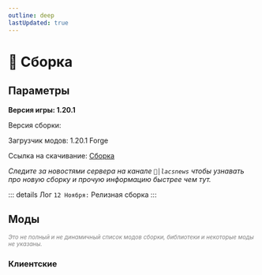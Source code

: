 ```yaml
---
outline: deep
lastUpdated: true
---
```


# 🔮 Сборка
## Параметры 

**Версия игры: 1.20.1**

Версия сборки: <Badge type="tip" text="v1.0" />

Загрузчик модов: 1.20.1 Forge

Ссылка на скачивание: [Сборка](https://drive.google.com/uc?export=download&id=1ik3YZgSejkZ0Xn84N-8m9gf3tpHJ7pu7) 

*Следите за новостями сервера на канале `📰│lacsnews` чтобы узнавать про новую сборку и прочую  информацию быстрее чем тут.*

::: details Лог
`12 Ноября:` Релизная сборка 
:::

## Моды
*<span style="color: gray;"><sup>Это не полный и не динамичный список модов сборки, библиотеки и некоторые моды не указаны. </sup></span>*
<br/>
<BoxCube :items="[
  //d
    { 
      name: 'Tetra', 
      link: 'https://www.curseforge.com/minecraft/mc-mods/tetra', 
      image: 'https://media.forgecdn.net/avatars/thumbnails/145/263/256/256/636561479419470125.png', 
      color: '#FF0000', desc: 'Curseforge', //icon: 'simple-icons:curseforge'
    },
    { 
      name: 'Tetra\'s Delight', 
      link: 'https://www.curseforge.com/minecraft/mc-mods/tetras-delight', 
      image: 'https://media.forgecdn.net/avatars/thumbnails/798/825/256/256/638160739358634114.png', 
      color: '#FF0000', desc: 'Curseforge', //icon: 'simple-icons:curseforge'
    },
    { 
      name: 'Stellarity', 
      link: 'https://modrinth.com/datapack/stellarity', 
      image: 'https://cdn.modrinth.com/data/bZgeDzN8/29e68b62071c7a73e09c3ec8da8c0016d4582b55_96.webp', 
      color: '#00FF00', desc: 'Modrinth', //icon: 'simple-icons:modrinth'
    },
    { 
      name: 'Goblin Traders', 
      link: 'https://mrcrayfish.com/mods/goblintraders/download/ec0ce31fa1f8e4d82bfcfc2a45f9f8092f9fc2df', 
      image: 'https://mrcrayfish.com/content/mods/goblintraders/icon.webp', 
      color: '#FF0000', desc: 'Crayfish', //icon: 'simple-icons:modrinth'
    },
    { 
      name: 'Alex\'s Mobs', 
      link: 'https://www.curseforge.com/minecraft/mc-mods/alexs-mobs', 
      image: 'https://media.forgecdn.net/avatars/thumbnails/543/777/256/256/637874731161865623.jpeg', 
      color: '#FF0000', desc: 'Curseforge', 
    },
    { 
      name: 'Artifacts', 
      link: 'https://www.curseforge.com/minecraft/mc-mods/artifacts', 
      image: 'https://media.forgecdn.net/avatars/thumbnails/444/622/256/256/637699815276651872.png', 
      color: '#FF0000', desc: 'Curseforge', 
    },
    { 
      name: 'Cobweb', 
      link: 'https://modrinth.com/mod/cobweb', 
      image: 'https://cdn.modrinth.com/data/dQcfqGbl/efabe366d357324b430892f41a6239e3d4fe9271_96.webp', 
      color: '#00FF00', desc: 'Modrinth', 
    },
    { 
      name: 'Call of Yucatán', 
      link: 'https://www.curseforge.com/minecraft/mc-mods/call-of-yucutan', 
      image: 'https://media.forgecdn.net/avatars/thumbnails/1002/886/256/256/638523299285638581.png', 
      color: '#FF0000', desc: 'Curseforge', 
    },
    { 
      name: 'Relics', 
      link: 'https://www.curseforge.com/minecraft/mc-mods/relics-mod', 
      image: 'https://media.forgecdn.net/avatars/thumbnails/914/338/256/256/638371376399491795_animated.gif', 
      color: '#FF0000', desc: 'Curseforge', 
    },
    { 
      name: 'Exposure', 
      link: 'https://www.curseforge.com/minecraft/mc-mods/exposure', 
      image: 'https://media.forgecdn.net/avatars/thumbnails/1029/426/256/256/638551434733696364_animated.gif', 
      color: '#FF0000', desc: 'Curseforge', 
    },
    { 
      name: 'Target Dummy', 
      link: 'https://www.curseforge.com/minecraft/mc-mods/mmmmmmmmmmmm', 
      image: 'https://media.forgecdn.net/avatars/thumbnails/727/100/256/256/638080208599452100.png', 
      color: '#FF0000', desc: 'Curseforge', 
    },
    { 
      name: 'Etched', 
      link: 'https://www.curseforge.com/minecraft/mc-mods/etched', 
      image: 'https://media.forgecdn.net/avatars/thumbnails/939/472/256/256/638419301379970746.png', 
      color: '#FF0000', desc: 'Curseforge', 
    },
    { 
      name: 'Farmer\'s Delight', 
      link: 'https://www.curseforge.com/minecraft/mc-mods/farmers-delight', 
      image: 'https://media.forgecdn.net/avatars/thumbnails/396/11/256/256/637595005615179370.png', 
      color: '#FF0000', desc: 'Curseforge', 
    },
    { 
      name: 'Nether\'s Delight', 
      link: 'https://www.curseforge.com/minecraft/mc-mods/nethers-delight', 
      image: 'https://media.forgecdn.net/avatars/thumbnails/397/613/256/256/637598857629083481.png', 
      color: '#FF0000', desc: 'Curseforge', 
    },
    { 
      name: 'Better Combat', 
      link: 'https://www.curseforge.com/minecraft/mc-mods/better-combat-by-daedelus', 
      image: 'https://media.forgecdn.net/avatars/thumbnails/566/413/256/256/637925434672465483.png', 
      color: '#FF0000', desc: 'Curseforge', 
    },
    { 
      name: 'Another Furniture', 
      link: 'https://www.curseforge.com/minecraft/mc-mods/another-furniture', 
      image: 'https://media.forgecdn.net/avatars/thumbnails/531/947/256/256/637854788299840042.png', 
      color: '#FF0000', desc: 'Curseforge', 
    },
    { 
      name: 'Remastered Stru..', 
      link: 'https://www.curseforge.com/minecraft/mc-mods/remastered-structure', 
      image: 'https://media.forgecdn.net/avatars/thumbnails/1053/629/256/256/638584247518896155.png', 
      color: '#FF0000', desc: 'Curseforge', 
    },
    { 
      name: 'Botania', 
      link: 'https://www.curseforge.com/minecraft/mc-mods/botania', 
      image: 'https://media.forgecdn.net/avatars/thumbnails/588/690/256/256/637958999552256716.png', 
      color: '#FF0000', desc: 'Curseforge', 
    },
    { 
      name: 'Improvable Skills', 
      link: 'https://modrinth.com/mod/improvable-skills', 
      image: 'https://cdn.modrinth.com/data/9fT7HUaI/1c437a0c5dbb4dc893ec6a91a7ac335e2a1772b8.png', 
      color: '#00FF00', desc: 'Modrinth', 
    },
    { 
      name: 'Ribbits', 
      link: 'https://www.curseforge.com/minecraft/mc-mods/ribbits', 
      image: 'https://media.forgecdn.net/avatars/thumbnails/1013/839/256/256/638538895773776677.png', 
      color: '#FF0000', desc: 'Curseforge', 
    },
    { 
      name: 'Origins', 
      link: 'https://www.curseforge.com/minecraft/mc-mods/origins-forge', 
      image: 'https://media.forgecdn.net/avatars/thumbnails/373/582/256/256/637546267631048138.png', 
      color: '#FF0000', desc: 'Curseforge', 
    },
    { 
      name: 'Origins: Classes', 
      link: 'https://www.curseforge.com/minecraft/mc-mods/origins-classes-forge', 
      image: 'https://media.forgecdn.net/avatars/thumbnails/531/506/256/256/637853705659037696.png', 
      color: '#FF0000', desc: 'Curseforge', 
    },
    { 
      name: 'Spellbooks', 
      link: 'https://www.curseforge.com/minecraft/mc-mods/irons-spells-n-spellbooks', 
      image: 'https://media.forgecdn.net/avatars/thumbnails/871/265/256/256/638288661913483053.png', 
      color: '#FF0000', desc: 'Curseforge', 
    },
    { 
      name: 'Mob Variants', 
      link: 'https://www.curseforge.com/minecraft/mc-mods/more-mob-variants', 
      image: 'https://media.forgecdn.net/avatars/thumbnails/629/271/256/256/638027075824799126.png', 
      color: '#FF0000', desc: 'Curseforge', 
    },
    { 
      name: 'Lootr', 
      link: 'https://www.curseforge.com/minecraft/mc-mods/lootr', 
      image: 'https://media.forgecdn.net/avatars/thumbnails/337/5/256/256/637473842688195004.png', 
      color: '#FF0000', desc: 'Curseforge', 
    },
    { 
      name: 'Cold Sweat', 
      link: 'https://www.curseforge.com/minecraft/mc-mods/cold-sweat', 
      image: 'https://media.forgecdn.net/avatars/thumbnails/1108/699/256/256/638659111909074275.png', 
      color: '#FF0000', desc: 'Curseforge', 
    },
    { 
      name: 'Celestisynth', 
      link: 'https://www.curseforge.com/minecraft/mc-mods/celestisynth', 
      image: 'https://media.forgecdn.net/avatars/thumbnails/1089/142/256/256/638632093186782305.png', 
      color: '#FF0000', desc: 'Curseforge', 
    },
    { 
      name: 'Aquamirae', 
      link: 'https://www.curseforge.com/minecraft/mc-mods/ob-aquamirae', 
      image: 'https://media.forgecdn.net/avatars/thumbnails/464/755/256/256/637744772991786976.png', 
      color: '#FF0000', desc: 'Curseforge', 
    },
    ]"
/>

### Клиентские
<br/>

<BoxCube :items="[
    { 
      name: 'JEI', 
      link: 'https://www.curseforge.com/minecraft/mc-mods/jei', 
      image: 'https://media.forgecdn.net/avatars/thumbnails/29/69/256/256/635838945588716414.jpeg', 
      color: '#FF0000', desc: 'Curseforge', //icon: 'simple-icons:curseforge'
    },
    { 
      name: 'Dynamic Crosshair', 
      link: 'https://www.curseforge.com/minecraft/mc-mods/dynamic-crosshair', 
      image: 'https://media.forgecdn.net/avatars/thumbnails/547/853/256/256/637882438968201811.png', 
      color: '#FF0000', desc: 'Curseforge', //icon: 'simple-icons:curseforge'
    },
    { 
      name: 'Dynamic Lights', 
      link: 'https://modrinth.com/datapack/dynamic-lights', 
      image: 'https://cdn.modrinth.com/data/7YjclEGc/0b491b5a8bfd478037f1392f1d3effc773758ef9.png', 
      color: '#00FF00', desc: 'Modrinth', //icon: 'simple-icons:modrinth'
    },
    { 
      name: 'Plasmo Voice', 
      link: 'https://modrinth.com/plugin/plasmo-voice', 
      image: 'https://cdn.modrinth.com/data/1bZhdhsH/72c1641d4af92d93546958a2c87e0b5fd1c3f650_96.webp', 
      color: '#00FF00', desc: 'Modrinth', //icon: 'simple-icons:modrinth'
    },
    { 
      name: 'Embeddium', 
      link: 'https://www.curseforge.com/minecraft/mc-mods/embeddium', 
      image: 'https://media.forgecdn.net/avatars/thumbnails/893/778/256/256/638336829931216743.png', 
      color: '#FF0000', desc: 'Curseforge', //icon: 'simple-icons:curseforge'
    },
    { 
      name: 'Jade 🔍', 
      link: 'https://www.curseforge.com/minecraft/mc-mods/jade', 
      image: 'https://media.forgecdn.net/avatars/thumbnails/207/323/256/256/636965628804677340.png', 
      color: '#FF0000', desc: 'Curseforge', //icon: 'simple-icons:curseforge'
    },
    { 
      name: 'Not En. Anim.', 
      link: 'https://modrinth.com/mod/not-enough-animations', 
      image: 'https://cdn.modrinth.com/data/MPCX6s5C/b97fd5f7a893165052408b747286d6eb38d57abb_96.webp', 
      color: '#00FF00', desc: 'Modrinth', //icon: 'simple-icons:modrinth'
    },
    { 
      name: 'FancyMenu', 
      link: 'https://www.curseforge.com/minecraft/mc-mods/fancymenu', 
      image: 'https://media.forgecdn.net/avatars/thumbnails/935/544/256/256/638412386316055428.png', 
      color: '#FF0000', desc: 'Curseforge', //icon: 'simple-icons:curseforge'
    },
    { 
      name: 'AppleSkin', 
      link: 'https://www.curseforge.com/minecraft/mc-mods/appleskin', 
      image: 'https://media.forgecdn.net/avatars/thumbnails/47/527/256/256/636066936394500688.png', 
      color: '#FF0000', desc: 'Curseforge', //icon: 'simple-icons:curseforge'
    },
    ]"
/>